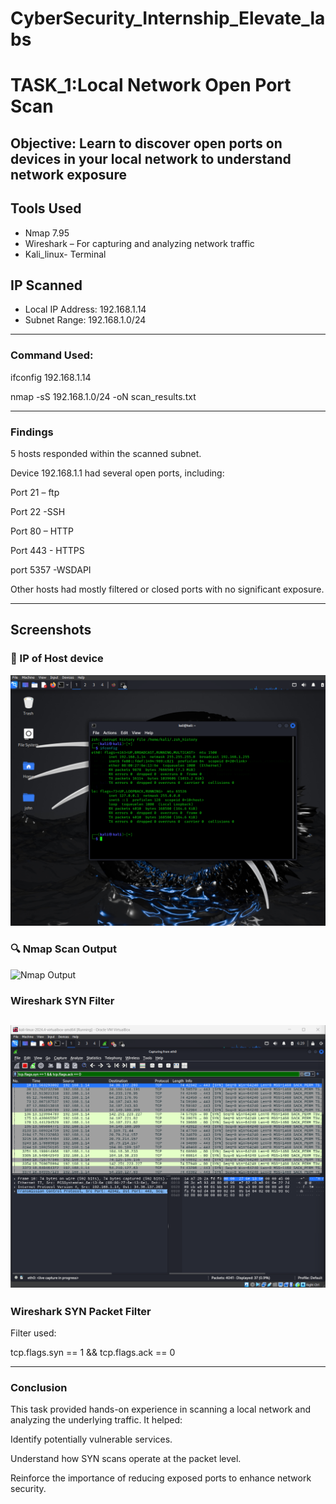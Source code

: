 # CyberSecurity_Internship_Elevate_labs
# TASK_1:Local Network Open Port Scan
## Objective: Learn to discover open ports on devices in your local network to understand network exposure

## Tools Used
- Nmap 7.95 
- Wireshark – For capturing and analyzing network traffic
- Kali_linux- Terminal

##  IP Scanned

- Local IP Address: 192.168.1.14
- Subnet Range: 192.168.1.0/24

---

###  Command Used:

ifconfig 192.168.1.14

nmap -sS 192.168.1.0/24 -oN scan_results.txt

---

### Findings
5 hosts responded within the scanned subnet.

Device 192.168.1.1 had several open ports, including:

Port 21 – ftp

Port 22 -SSH

Port 80 – HTTP

Port 443 - HTTPS

port 5357 -WSDAPI

Other hosts had mostly filtered or closed ports with no significant exposure.

---

##  Screenshots
 ### 📡 IP of Host device  
![IP](ip.png)

### 🔍 Nmap Scan Output  
![Nmap Output](nmapresult.png)

###  Wireshark SYN Filter  
![Wireshark SYN Filter](wireshark.png)
 ---

### Wireshark SYN Packet Filter
Filter used:

tcp.flags.syn == 1 && tcp.flags.ack == 0

---


### Conclusion
This task provided hands-on experience in scanning a local network and analyzing the underlying traffic. It helped:

Identify potentially vulnerable services.

Understand how SYN scans operate at the packet level.

Reinforce the importance of reducing exposed ports to enhance network security.
